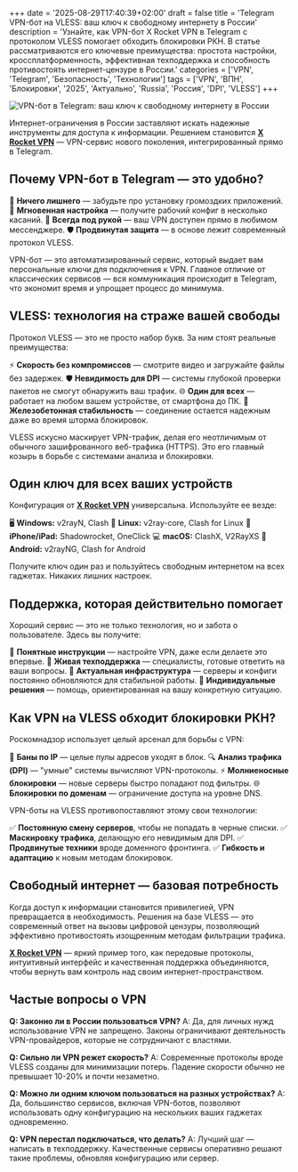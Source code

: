 +++
date = '2025-08-29T17:40:39+02:00'
draft = false
title = 'Telegram VPN-бот на VLESS: ваш ключ к свободному интернету в России'
description = 'Узнайте, как VPN-бот X Rocket VPN в Telegram с протоколом VLESS помогает обходить блокировки РКН. В статье рассматриваются его ключевые преимущества: простота настройки, кроссплатформенность, эффективная техподдержка и способность противостоять интернет-цензуре в России.'
categories = ['VPN', 'Telegram', 'Безопасность', 'Технологии']
tags = ['VPN', 'ВПН', 'Блокировки', '2025', 'Актуально', 'Russia', 'Россия', 'DPI', 'VLESS']
+++

![VPN-бот в Telegram: ваш ключ к свободному интернету в России](https://imagestoring.fra1.cdn.digitaloceanspaces.com/2EA670E8-119C-4E62-AE91-27A87386EC7D.png)

Интернет-ограничения в России заставляют искать надежные инструменты для доступа к информации. Решением становится **[X Rocket VPN](https://t.me/X_Rocket_VPN_bot?start=ref-b-9)** — VPN-сервис нового поколения, интегрированный прямо в Telegram.

## Почему VPN-бот в Telegram — это удобно?

🚀 **Ничего лишнего** — забудьте про установку громоздких приложений.
🔧 **Мгновенная настройка** — получите рабочий конфиг в несколько касаний.
📱 **Всегда под рукой** — ваш VPN доступен прямо в любимом мессенджере.
🛡️ **Продвинутая защита** — в основе лежит современный протокол VLESS.

VPN-бот — это автоматизированный сервис, который выдает вам персональные ключи для подключения к VPN. Главное отличие от классических сервисов — вся коммуникация происходит в Telegram, что экономит время и упрощает процесс до минимума.

## VLESS: технология на страже вашей свободы

Протокол VLESS — это не просто набор букв. За ним стоят реальные преимущества:

⚡ **Скорость без компромиссов** — смотрите видео и загружайте файлы без задержек.
🛡️ **Невидимость для DPI** — системы глубокой проверки пакетов не смогут обнаружить ваш трафик.
🌐 **Один для всех** — работает на любом вашем устройстве, от смартфона до ПК.
🔄 **Железобетонная стабильность** — соединение остается надежным даже во время шторма блокировок.

VLESS искусно маскирует VPN-трафик, делая его неотличимым от обычного зашифрованного веб-трафика (HTTPS). Это его главный козырь в борьбе с системами анализа и блокировки.

## Один ключ для всех ваших устройств

Конфигурация от **[X Rocket VPN](https://t.me/X_Rocket_VPN_bot?start=ref-b-9)** универсальна. Используйте ее везде:

🖥️ **Windows:** v2rayN, Clash
🐧 **Linux:** v2ray-core, Clash for Linux
📱 **iPhone/iPad:** Shadowrocket, OneClick
💻 **macOS:** ClashX, V2RayXS
🤖 **Android:** v2rayNG, Clash for Android

Получите ключ один раз и пользуйтесь свободным интернетом на всех гаджетах. Никаких лишних настроек.

## Поддержка, которая действительно помогает

Хороший сервис — это не только технология, но и забота о пользователе. Здесь вы получите:

📖 **Понятные инструкции** — настройте VPN, даже если делаете это впервые.
💬 **Живая техподдержка** — специалисты, готовые ответить на ваши вопросы.
🔄 **Актуальная инфраструктура** — серверы и конфиги постоянно обновляются для стабильной работы.
🎯 **Индивидуальные решения** — помощь, ориентированная на вашу конкретную ситуацию.

## Как VPN на VLESS обходит блокировки РКН?

Роскомнадзор использует целый арсенал для борьбы с VPN:

🚫 **Баны по IP** — целые пулы адресов уходят в блок.
🔍 **Анализ трафика (DPI)** — "умные" системы вычисляют VPN-протоколы.
⚡ **Молниеносные блокировки** — новые серверы быстро попадают под фильтры.
🌐 **Блокировки по доменам** — ограничение доступа на уровне DNS.

VPN-боты на VLESS противопоставляют этому свои технологии:

✅ **Постоянную смену серверов**, чтобы не попадать в черные списки.
✅ **Маскировку трафика**, делающую его невидимым для DPI.
✅ **Продвинутые техники** вроде доменного фронтинга.
✅ **Гибкость и адаптацию** к новым методам блокировок.

## Свободный интернет — базовая потребность

Когда доступ к информации становится привилегией, VPN превращается в необходимость. Решения на базе VLESS — это современный ответ на вызовы цифровой цензуры, позволяющий эффективно противостоять изощренным методам фильтрации трафика.

**[X Rocket VPN](https://t.me/X_Rocket_VPN_bot?start=ref-b-9)** — яркий пример того, как передовые протоколы, интуитивный интерфейс и качественная поддержка объединяются, чтобы вернуть вам контроль над своим интернет-пространством.

## Частые вопросы о VPN

**Q: Законно ли в России пользоваться VPN?**
A: Да, для личных нужд использование VPN не запрещено. Законы ограничивают деятельность VPN-провайдеров, которые не сотрудничают с властями.

**Q: Сильно ли VPN режет скорость?**
A: Современные протоколы вроде VLESS созданы для минимизации потерь. Падение скорости обычно не превышает 10-20% и почти незаметно.

**Q: Можно ли одним ключом пользоваться на разных устройствах?**
A: Да, большинство сервисов, включая VPN-ботов, позволяют использовать одну конфигурацию на нескольких ваших гаджетах одновременно.

**Q: VPN перестал подключаться, что делать?**
A: Лучший шаг — написать в техподдержку. Качественные сервисы оперативно решают такие проблемы, обновляя конфигурацию или сервер.